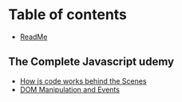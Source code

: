 # Table of contents

* [ReadMe](README.md)

## The Complete Javascript udemy

* [How js code works behind the Scenes](the-complete-javascript-udemy/untitled.md)
* [DOM Manipulation and Events](the-complete-javascript-udemy/firtpage.md)

